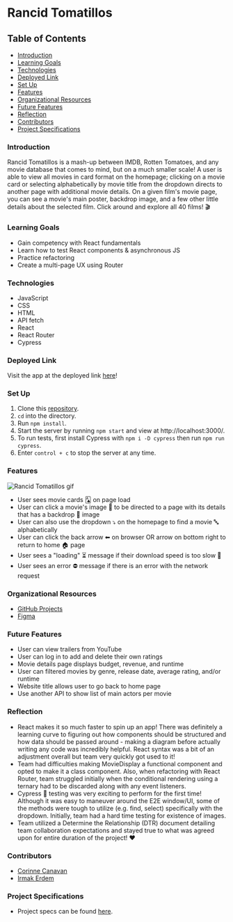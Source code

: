 # Rancid Tomatillos

## Table of Contents
- [Introduction](#introduction)
- [Learning Goals](#learning-goals)
- [Technologies](#technologies)
- [Deployed Link](#deployed-link)
- [Set Up](#set-up)
- [Features](#features)
- [Organizational Resources](#organizational-resources)
- [Future Features](#future-features)
- [Reflection](#reflection)
- [Contributors](#contributors)
- [Project Specifications](#project-specifications)

### Introduction
Rancid Tomatillos is a mash-up between IMDB, Rotten Tomatoes, and any movie database that comes to mind, but on a much smaller scale! A user is able to view all movies in card format on the homepage; clicking on a movie card or selecting alphabetically by movie title from the dropdown directs to another page with additional movie details. On a given film's movie page, you can see a movie's main poster, backdrop image, and a few other little details about the selected film. Click around and explore all 40 films! 🎬

### Learning Goals
- Gain competency with React fundamentals
- Learn how to test React components & asynchronous JS
- Practice refactoring
- Create a multi-page UX using Router

### Technologies
- JavaScript
- CSS
- HTML
- API fetch
- React
- React Router
- Cypress

### Deployed Link
Visit the app at the deployed link [here](https://rancid-tomatillos-cc.vercel.app/)! 

### Set Up
1. Clone this [repository](https://github.com/irmakerdem/rancid-tomatillos).
2. `cd` into the directory.
3. Run `npm install`.
4. Start the server by running `npm start` and view at http://localhost:3000/.
5. To run tests, first install Cypress with `npm i -D cypress` then run `npm run cypress`.
6. Enter `control + c` to stop the server at any time.

### Features

![Rancid Tomatillos gif](https://media.giphy.com/media/IATPLZW64jvabscaEn/giphy-downsized.gif)

- User sees movie cards 🂡 on page load
- User can click a movie's image 📸 to be directed to a page with its details that has a backdrop 🌠 image
- User can also use the dropdown ⤵️  on the homepage to find a movie 🔤 alphabetically
- User can click the back arrow ⬅ on browser OR arrow on bottom right to return to home 🏠 page
- User sees a "loading" ⏳ message if their download speed is too slow 🐢
- User sees an error ⛔️ message if there is an error with the network request

### Organizational Resources
- [GitHub Projects](https://github.com/CorCanavan/rancid-tomatillos/projects/2)
- [Figma](https://www.figma.com/file/Y3abnRjSmXF8JVpcYPHKDb/Rancid-Tomatillos-Wireframe) 

### Future Features
- User can view trailers from YouTube
- User can log in to add and delete their own ratings
- Movie details page displays budget, revenue, and runtime
- User can filtered movies by genre, release date, average rating, and/or runtime
- Website title allows user to go back to home page
- Use another API to show list of main actors per movie

### Reflection
- React makes it so much faster to spin up an app! There was definitely a learning curve to figuring out how components should be structured and how data should be passed around - making a diagram before actually writing any code was incredibly helpful. React syntax was a bit of an adjustment overall but team very quickly got used to it!  
- Team had difficulties making MovieDisplay a functional component and opted to make it a class component. Also, when refactoring with React Router, team struggled initially when the conditional rendering using a ternary had to be discarded along with any event listeners. 
- Cypress 📝 testing was very exciting to perform for the first time! Although it was easy to maneuver around the E2E window/UI, some of the methods were tough to utilize (e.g. find, select) specifically with the dropdown. Initially, team had a hard time testing for existence of images.
- Team utilized a Determine the Relationship (DTR) document detailing team collaboration expectations and stayed true to what was agreed upon for entire duration of the project! ❤️

### Contributors
- [Corinne Canavan](https://www.linkedin.com/in/corinnecanavan/)
- [Irmak Erdem](https://www.linkedin.com/in/irmakerdem/)

### Project Specifications
- Project specs can be found [here](https://frontend.turing.edu/projects/module-3/rancid-tomatillos-v3.html).
